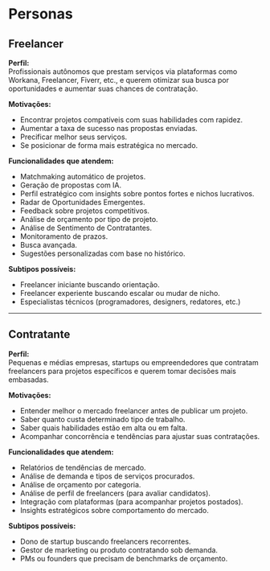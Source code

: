 # Personas

## Freelancer

**Perfil:**  
Profissionais autônomos que prestam serviços via plataformas como Workana, Freelancer, Fiverr, etc., e querem otimizar sua busca por oportunidades e aumentar suas chances de contratação.

**Motivações:**
- Encontrar projetos compatíveis com suas habilidades com rapidez.
- Aumentar a taxa de sucesso nas propostas enviadas.
- Precificar melhor seus serviços.
- Se posicionar de forma mais estratégica no mercado.

**Funcionalidades que atendem:**
- Matchmaking automático de projetos.
- Geração de propostas com IA.
- Perfil estratégico com insights sobre pontos fortes e nichos lucrativos.
- Radar de Oportunidades Emergentes.
- Feedback sobre projetos competitivos.
- Análise de orçamento por tipo de projeto.
- Análise de Sentimento de Contratantes.
- Monitoramento de prazos.
- Busca avançada.
- Sugestões personalizadas com base no histórico.

**Subtipos possíveis:**
- Freelancer iniciante buscando orientação.
- Freelancer experiente buscando escalar ou mudar de nicho.
- Especialistas técnicos (programadores, designers, redatores, etc.)

---

## Contratante

**Perfil:**  
Pequenas e médias empresas, startups ou empreendedores que contratam freelancers para projetos específicos e querem tomar decisões mais embasadas.

**Motivações:**
- Entender melhor o mercado freelancer antes de publicar um projeto.
- Saber quanto custa determinado tipo de trabalho.
- Saber quais habilidades estão em alta ou em falta.
- Acompanhar concorrência e tendências para ajustar suas contratações.

**Funcionalidades que atendem:**
- Relatórios de tendências de mercado.
- Análise de demanda e tipos de serviços procurados.
- Análise de orçamento por categoria.
- Análise de perfil de freelancers (para avaliar candidatos).
- Integração com plataformas (para acompanhar projetos postados).
- Insights estratégicos sobre comportamento do mercado.

**Subtipos possíveis:**
- Dono de startup buscando freelancers recorrentes.
- Gestor de marketing ou produto contratando sob demanda.
- PMs ou founders que precisam de benchmarks de orçamento.

